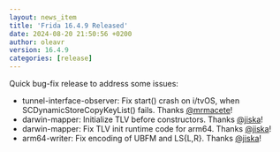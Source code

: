 ```yaml
---
layout: news_item
title: 'Frida 16.4.9 Released'
date: 2024-08-20 21:50:56 +0200
author: oleavr
version: 16.4.9
categories: [release]
---
```


Quick bug-fix release to address some issues:

- tunnel-interface-observer: Fix start() crash on i/tvOS, when
  SCDynamicStoreCopyKeyList() fails. Thanks [@mrmacete][]!
- darwin-mapper: Initialize TLV before constructors. Thanks [@jiska][]!
- darwin-mapper: Fix TLV init runtime code for arm64. Thanks [@jiska][]!
- arm64-writer: Fix encoding of UBFM and LS{L,R}. Thanks [@jiska][]!


[@mrmacete]: https://twitter.com/bezjaje
[@jiska]: https://chaos.social/@jiska
